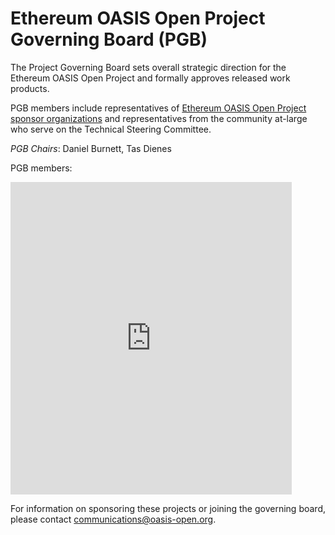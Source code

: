 

<h1>Ethereum OASIS Open Project Governing Board (PGB)</H1>

<p>The Project Governing Board sets overall strategic direction for the Ethereum OASIS Open Project and formally approves released work products.</p>

<p>PGB members include representatives of <a href="https://github.com/eea-oasis/managed-open-project/blob/main/SPONSORS.md">Ethereum OASIS Open Project sponsor organizations</a> and representatives from the community at-large who serve on the Technical Steering Committee.</p>

<p><i>PGB Chairs</i>: Daniel Burnett, Tas Dienes</p> 

<p>PGB members:</p> 

<p><iframe src="https://docs.google.com/spreadsheets/d/e/2PACX-1vT38MUZFWO1ISzQWC6wSulN7IJCmYdSOIxBiofgO4c8mRF0hOuLEO59bW6McK2Lm0DgJkpaPLAf38AI/pubhtml?gid=463834327&amp;single=true&amp;widget=true&amp;headers=false" style="border-style: none; width: 450px; height: 500px" title="Ethereum OASIS Open Project Project Governing Board members"></iframe>
</p>

<p>For information on sponsoring these projects or joining the governing board, please contact <a href="mailto:communications@oasis-open.org">communications@oasis-open.org</a>.</p>

